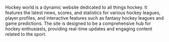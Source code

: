 Hockey world is a dynamic website dedicated to all things hockey. It features the latest news, scores, and statistics for various hockey leagues, player profiles, and interactive features such as fantasy hockey leagues and game predictions. The site is designed to be a comprehensive hub for hockey enthusiasts, providing real-time updates and engaging content related to the sport.
